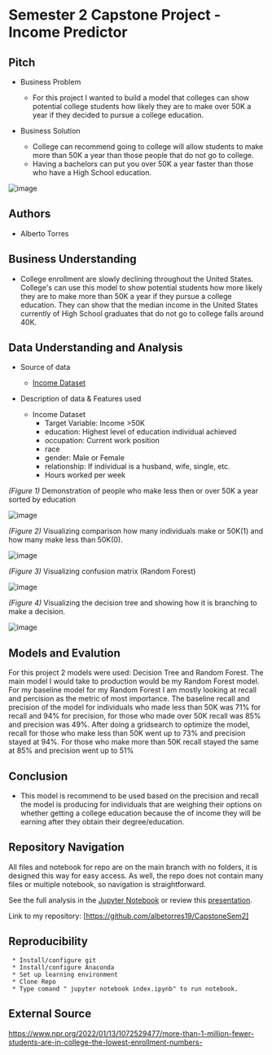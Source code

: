# Semester 2 Capstone Project - Income Predictor

## Pitch
 * Business Problem
      * For this project I wanted to build a model that colleges can show potential college students how likely they are to make over 50K
      a year if they decided to pursue a college education.  
       
 * Business Solution
      * College can recommend going to college will allow students to make more than 50K a year than those people that do not 
      go to college.
      * Having a bachelors can put you over 50K a year faster than those who have a High School education.


![image](https://www.ischool.berkeley.edu/sites/default/files/styles/fullscreen/public/sproject_teaser_image/screen_shot_2020-12-07_at_15.43.34_copy.jpg?itok=IDSSEGe1)

## Authors
 * Alberto Torres




## Business Understanding
  * College enrollment are slowly declining throughout the United States. College's can use this model to show potential students
  how more likely they are to make more than 50K a year if they pursue a college education. They can show that the median income in the United States currently of High School graduates that do not go to college falls around 40K. 
    
 
## Data Understanding and Analysis
   * Source of data
     * [Income Dataset](https://www.kaggle.com/datasets/mastmustu/income)
    
   * Description of data & Features used
     * Income Dataset
       * Target Variable: Income >50K
       * education: Highest level of education individual achieved
       * occupation: Current work position
       * race
       * gender: Male or Female
       * relationship: If individual is a husband, wife, single, etc.
       * Hours worked per week
    

     
     
   *(Figure 1)* Demonstration of people who make less then or over 50K a year sorted by education

![image](https://user-images.githubusercontent.com/110133652/216097703-1732368f-a5aa-488f-9caa-50ea7e935309.png)


   
   *(Figure 2)* Visualizing comparison how many individuals make or 50K(1) and how many make less than 50K(0).
   
   ![image](https://user-images.githubusercontent.com/110133652/213937334-c211bcb4-ea8a-4d8f-9bfd-fbab70179429.png)
   
   *(Figure 3)* Visualizing confusion matrix (Random Forest)
   
   ![image](https://user-images.githubusercontent.com/110133652/216097866-11aeedc6-448d-47d1-8b34-9936597f5b60.png)

   
   *(Figure 4)* Visualizing the decision tree and showing how it is branching to make a decision.
   
   ![image](https://user-images.githubusercontent.com/110133652/213800364-6b3d3596-ffa4-414d-b258-91869d449999.png)
 
   
       
## Models and Evalution
   For this project 2 models were used: Decision Tree and Random Forest. The main model I would take to production
   would be my Random Forest model. For my baseline model for my Random Forest I am mostly looking at recall and percision    as the metric of most importance. The baseline recall and precision of the model for individuals who made less than 50K    was 71% for recall and 94% for precision, for those who made over 50K recall was 85% and precision was 49%. After doing    a gridsearch to optimize the model, recall for those who make less than 50K went up to 73% and precision stayed at 94%.    For those who make more than 50K recall stayed the same at 85% and precision went up to 51%
   

## Conclusion
   * This model is recommend to be used based on the precision and recall the model is producing for individuals that are
     weighing their options on whether getting a college education because the of income they will be earning after
     they obtain their degree/education.

## Repository Navigation

   All files and notebook for repo are on the main branch with no folders, it is designed this way for easy access.
   As well, the repo does not contain many files or multiple notebook, so navigation is straightforward.  

See the full analysis in the [Jupyter Notebook](https://github.com/albetorres19/CapstoneSem2/blob/main/index.ipynb) or review this [presentation](https://github.com/albetorres19/CapstoneSem2/blob/main/Sem2_Presentation.pdf).

Link to my repository: [https://github.com/albetorres19/CapstoneSem2]

## Reproducibility
     * Install/configure git
     * Install/configure Anaconda
     * Set up learning environment
     * Clone Repo
     * Type comand " jupyter notebook index.ipynb" to run notebook.
     


## External Source

https://www.npr.org/2022/01/13/1072529477/more-than-1-million-fewer-students-are-in-college-the-lowest-enrollment-numbers- 
